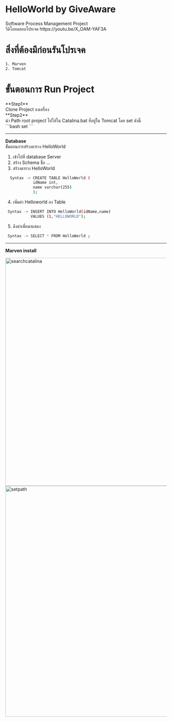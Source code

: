  ```bash

```
<h1>HelloWorld by GiveAware</h1> 
 Software Process Management Project<br/>
 วีดิโอทดสอบโปรเจค  https://youtu.be/X_OAM-YAF3A


<h1>สิ่งที่ต้องมีก่อนรันโปรเจค</h1>

```bash
1. Marven
2. Tomcat
```
<h1>ขั้นตอนการ Run Project</h1>
 **Step1**<br/>
Clone Project ลงเครื่อง<br/>
 **Step2**<br/>
นำ Path root project ไปใส่ใน Catalina.bat ที่อยู่ใน Tomcat โดย set ดังนี้<br/>
 ```bash
 set 
 ```  
  
***

**Database** <br/>
ขั้นตอนการสร้างตาราง HelloWorld <br/>
1. เข้าไปที่ database Server <br/>
2. สร้าง Schema ชื่อ ...
3. สร้างตาราง HelloWorld
```bash
  Syntax -> CREATE TABLE HelloWorld (
            idName int,
            name varchar(255) 
            ); 
 ```
       
4. เพิ่มค่า Helloworld ลง Table

 ```bash
  Syntax -> INSERT INTO HelloWorld(idName,name)
            VALUES (1,"HELLOWORLD");
 ```
5. ดึงค่าเพื่อมาแสดง
 ```bash
  Syntax -> SELECT * FROM HelloWorld ;
 ```



***

**Marven install**<br/>


<img width="712" alt="searchcatalina" src="https://user-images.githubusercontent.com/18551344/36144557-0281a7b2-10e1-11e8-8ac7-b5cd6dafce14.png">

<img width="721" alt="setpath" src="https://user-images.githubusercontent.com/18551344/36144559-02ba78da-10e1-11e8-8352-7a9afbcc0877.png">
            
